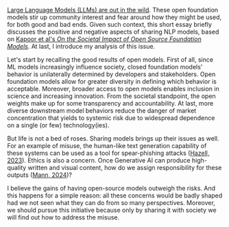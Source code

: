 [Large Language Models (LLMs) are out in the wild](https://huggingface.co/spaces/HuggingFaceH4/open_llm_leaderboard). These open foundation models stir up community interest and fear around how they might be used, for both good and bad ends. Given such context, this short essay briefly discusses the positive and negative aspects of sharing NLP models, based on [Kapoor et al's _On the Societal Impact of Open Source Foundation Models_](https://crfm.stanford.edu/open-fms/paper.pdf). At last, I introduce my analysis of this issue.

Let's start by recalling the good results of open models. First of all, since ML models increasingly influence society, closed foundation models' behavior is unilaterally determined by developers and stakeholders. Open foundation models allow for greater diversity in defining which behavior is acceptable. Moreover, broader access to open models enables inclusion in science and increasing innovation. From the societal standpoint, the open weights make up for some transparency and accountability. At last, more diverse downstream model behaviors reduce the danger of market concentration that yields to systemic risk due to widespread dependence on a single (or few) technology(ies).

But life is not a bed of roses. Sharing models brings up their issues as well. For an example of misuse, the human-like text generation capability of these systems can be used as a tool for spear-phishing attacks ([Hazell, 2023](https://arxiv.org/pdf/2305.06972v1.pdf)). Ethics is also a concern. Once Generative AI can produce high-quality written and visual content, how do we assign responsibility for these outputs ([Mann, 2024](https://www.nature.com/articles/s42256-023-00653-1))?

I believe the gains of having open-source models outweigh the risks. And this happens for a simple reason: all these concerns would be badly shaped had we not seen what they can do from so many perspectives. Moreover,  we should pursue this initiative because only by sharing it with society we will find out how to address the misuse.